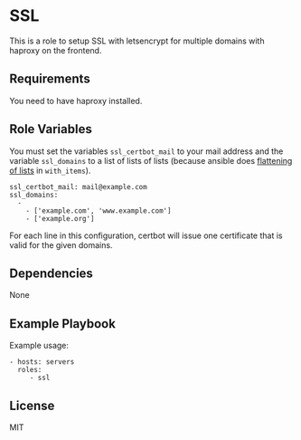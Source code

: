 SSL
=========

This is a role to setup SSL with letsencrypt for multiple domains with
haproxy on the frontend.

Requirements
------------

You need to have haproxy installed.

Role Variables
--------------

You must set the variables `ssl_certbot_mail` to your mail address and the
variable `ssl_domains` to a list of lists of lists (because ansible does
[flattening of lists](https://github.com/ansible/ansible/issues/5913) in
`with_items`).

    ssl_certbot_mail: mail@example.com
    ssl_domains:
      -
        - ['example.com', 'www.example.com']
        - ['example.org']

For each line in this configuration, certbot will issue one certificate that
is valid for the given domains.

Dependencies
------------

None

Example Playbook
----------------

Example usage:

    - hosts: servers
      roles:
         - ssl

License
-------

MIT
